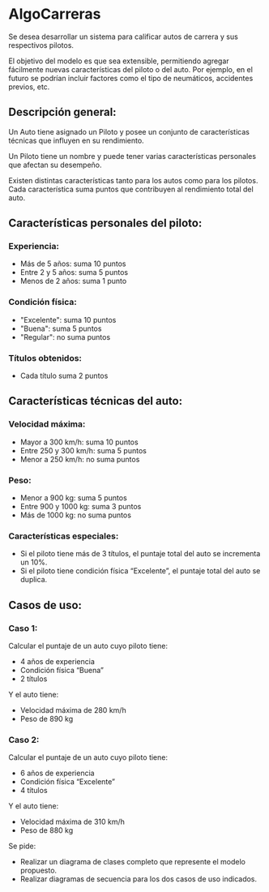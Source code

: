 # AlgoCarreras

Se desea desarrollar un sistema para calificar autos de carrera y sus respectivos pilotos.

El objetivo del modelo es que sea extensible, permitiendo agregar fácilmente nuevas características del piloto o del auto. Por ejemplo, en el futuro se podrían incluir factores como el tipo de neumáticos, accidentes previos, etc.

## Descripción general:

Un Auto tiene asignado un Piloto y posee un conjunto de características técnicas que influyen en su rendimiento.

Un Piloto tiene un nombre y puede tener varias características personales que afectan su desempeño.

Existen distintas características tanto para los autos como para los pilotos. Cada característica suma puntos que contribuyen al rendimiento total del auto.

## Características personales del piloto:

### Experiencia:

- Más de 5 años: suma 10 puntos
- Entre 2 y 5 años: suma 5 puntos
- Menos de 2 años: suma 1 punto

### Condición física:

- "Excelente": suma 10 puntos
- "Buena": suma 5 puntos
- "Regular": no suma puntos

### Títulos obtenidos:

- Cada título suma 2 puntos

## Características técnicas del auto:

### Velocidad máxima:

- Mayor a 300 km/h: suma 10 puntos
- Entre 250 y 300 km/h: suma 5 puntos
- Menor a 250 km/h: no suma puntos

### Peso:

- Menor a 900 kg: suma 5 puntos
- Entre 900 y 1000 kg: suma 3 puntos
- Más de 1000 kg: no suma puntos

### Características especiales:

- Si el piloto tiene más de 3 títulos, el puntaje total del auto se incrementa un 10%.
- Si el piloto tiene condición física “Excelente”, el puntaje total del auto se duplica.

## Casos de uso:

### Caso 1:

Calcular el puntaje de un auto cuyo piloto tiene:
- 4 años de experiencia
- Condición física “Buena”
- 2 títulos

Y el auto tiene:
- Velocidad máxima de 280 km/h
- Peso de 890 kg

### Caso 2:

Calcular el puntaje de un auto cuyo piloto tiene:
- 6 años de experiencia
- Condición física “Excelente”
- 4 títulos

Y el auto tiene:
- Velocidad máxima de 310 km/h
- Peso de 880 kg

Se pide:
- Realizar un diagrama de clases completo que represente el modelo propuesto.
- Realizar diagramas de secuencia para los dos casos de uso indicados.
